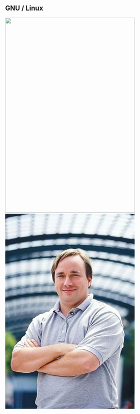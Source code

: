 ##  GNU / Linux

<img src="../images/stallman.jpg" width="414" height="622">
<img src="../images/torvalds.jpg" width="414" height="622">
